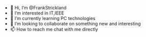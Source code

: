 - 👋 Hi, I’m @FrankStrickland
- 👀 I’m interested in IT,IEEE
- 🌱 I’m currently learning PC technologies
- 💞️ I’m looking to collaborate on something new and interesting
- 📫 How to reach me chat with me directly

<!---
FrankStrickland/FrankStrickland is a ✨ special ✨ repository because its `README.md` (this file) appears on your GitHub profile.
You can click the Preview link to take a look at your changes.
--->

